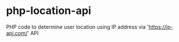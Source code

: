 # php-location-api
PHP code to determine user location using IP address via 'https://ip-api.com/' API
